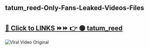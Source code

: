 
 ## tatum_reed-Only-Fans-Leaked-Videos-Files

# <h2><a href="https://mediaupload.pro?tatum_reed">🔗 Click to LINKS ⏩⏩ 👉 🟢 tatum_reed </a></h2>

<a href="https://mediaupload.pro?tatum_reed" rel="nofollow" data-target="animated-image.originalLink"><img src="https://i.ibb.co.com/xMMVF88/686577567.gif" alt="Viral Video Original" style="max-width: 100%; display: inline-block;" data-target="animated-image.originalImage"></a>